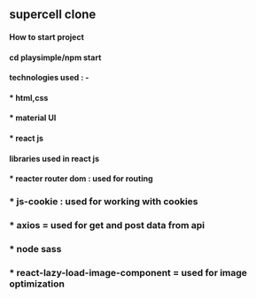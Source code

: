 ## supercell clone
#### How to start project

#### cd playsimple/npm start

#### technologies used : -
#### * html,css
#### * material UI
#### * react js
#### libraries used in react js
#### * reacter router dom : used for routing
### * js-cookie : used for working with cookies
### * axios = used for get and post data from api
### * node sass
### * react-lazy-load-image-component = used for image optimization
